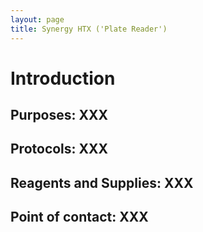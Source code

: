 ```yaml
---
layout: page
title: Synergy HTX ('Plate Reader')
---
```

# Introduction

## Purposes: XXX

## Protocols: XXX

## Reagents and Supplies: XXX

## Point of contact: XXX
